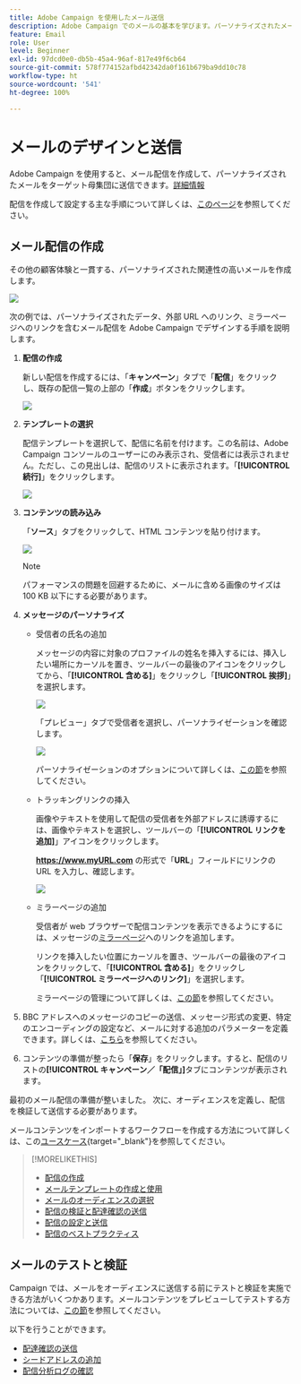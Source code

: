 ```yaml
---
title: Adobe Campaign を使用したメール送信
description: Adobe Campaign でのメールの基本を学びます。パーソナライズされたメールをターゲット母集団に送信します。
feature: Email
role: User
level: Beginner
exl-id: 97dcd0e0-db5b-45a4-96af-817e49f6cb64
source-git-commit: 578f774152afbd42342da0f161b679ba9dd10c78
workflow-type: ht
source-wordcount: '541'
ht-degree: 100%

---
```


# メールのデザインと送信

Adobe Campaign を使用すると、メール配信を作成して、パーソナライズされたメールをターゲット母集団に送信できます。[詳細情報](../send/send.md)

配信を作成して設定する主な手順について詳しくは、[このページ](../start/create-message.md)を参照してください。

## メール配信の作成

その他の顧客体験と一貫する、パーソナライズされた関連性の高いメールを作成します。

![](assets/new-email-content.png)


次の例では、パーソナライズされたデータ、外部 URL へのリンク、ミラーページへのリンクを含むメール配信を Adobe Campaign でデザインする手順を説明します。

1. **配信の作成**

   新しい配信を作成するには、「**キャンペーン**」タブで「**配信**」をクリックし、既存の配信一覧の上部の「**作成**」ボタンをクリックします。

   ![](assets/delivery_step_1.png)

1. **テンプレートの選択**

   配信テンプレートを選択して、配信に名前を付けます。この名前は、Adobe Campaign コンソールのユーザーにのみ表示され、受信者には表示されません。ただし、この見出しは、配信のリストに表示されます。「**[!UICONTROL 続行]**」をクリックします。

   ![](assets/dce_delivery_model.png)

1. **コンテンツの読み込み**

   「**ソース**」タブをクリックして、HTML コンテンツを貼り付けます。

   ![](assets/paste-content.png)

   >[!NOTE]
   >
   >パフォーマンスの問題を回避するために、メールに含める画像のサイズは 100 KB 以下にする必要があります。

1. **メッセージのパーソナライズ**

   * 受信者の氏名の追加

     メッセージの内容に対象のプロファイルの姓名を挿入するには、挿入したい場所にカーソルを置き、ツールバーの最後のアイコンをクリックしてから、「**[!UICONTROL 含める]**」をクリックし「**[!UICONTROL 挨拶]**」を選択します。

     ![](assets/include-greetings.png)

     「プレビュー」タブで受信者を選択し、パーソナライゼーションを確認します。

     ![](assets/perso-check.png)

     パーソナライゼーションのオプションについて詳しくは、[この節](personalize.md)を参照してください。

   * トラッキングリンクの挿入

     画像やテキストを使用して配信の受信者を外部アドレスに誘導するには、画像やテキストを選択し、ツールバーの「**[!UICONTROL リンクを追加]**」アイコンをクリックします。

     **https://www.myURL.com** の形式で「**URL**」フィールドにリンクの URL を入力し、確認します。

     ![](assets/add-a-link.png)

   * ミラーページの追加

     受信者が web ブラウザーで配信コンテンツを表示できるようにするには、メッセージの[ミラーページ](mirror-page.md)へのリンクを追加します。

     リンクを挿入したい位置にカーソルを置き、ツールバーの最後のアイコンをクリックして、「**[!UICONTROL 含める]**」をクリックし「**[!UICONTROL ミラーページへのリンク]**」を選択します。

     ミラーページの管理について詳しくは、[この節](mirror-page.md#link-to-mirror-page)を参照してください。

1. BBC アドレスへのメッセージのコピーの送信、メッセージ形式の変更、特定のエンコーディングの設定など、メールに対する追加のパラメーターを定義できます。詳しくは、[こちら](email-parameters.md)を参照してください。

1. コンテンツの準備が整ったら「**保存**」をクリックします。すると、配信のリストの&#x200B;**[!UICONTROL キャンペーン／「配信」]**&#x200B;タブにコンテンツが表示されます。

最初のメール配信の準備が整いました。 次に、オーディエンスを定義し、配信を検証して送信する必要があります。

メールコンテンツをインポートするワークフローを作成する方法について詳しくは、この[ユースケース](https://experienceleague.adobe.com/docs/campaign/automation/workflows/use-cases/deliveries/load-delivery-content.html?lang=ja){target="_blank"}を参照してください。

>[!MORELIKETHIS]
>
>* [配信の作成](../start/create-message.md)
>* [メールテンプレートの作成と使用](create-templates.md)
>* [メールのオーディエンスの選択](../audiences/gs-audiences.md)
>* [配信の検証と配達確認の送信](preview-and-proof.md)
>* [配信の設定と送信](configure-and-send.md)
>* [配信のベストプラクティス](../start/delivery-best-practices.md)

## メールのテストと検証

Campaign では、メールをオーディエンスに送信する前にテストと検証を実施できる方法がいくつかあります。メールコンテンツをプレビューしてテストする方法については、[この節](../send/preview-and-proof.md)を参照してください。

以下を行うことができます。

* [配達確認の送信](preview-and-proof.md)
* [シードアドレスの追加](../audiences/test-profiles.md)
* [配信分析ログの確認](delivery-analysis.md)

